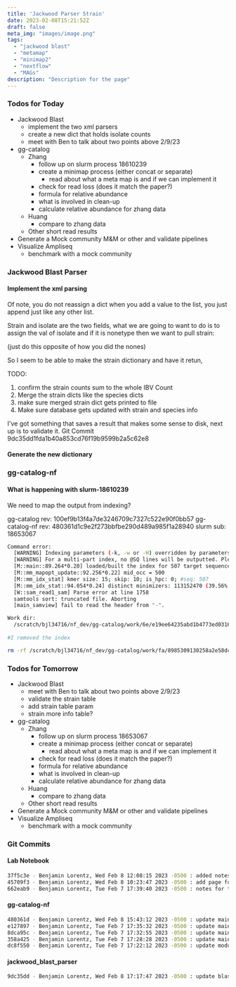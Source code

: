```yaml
---
title: 'Jackwood Parser Strain'
date: 2023-02-08T15:21:52Z
draft: false
meta_img: "images/image.png"
tags:
  - "jackwood blast"
  - "metamap"
  - "minimap2"
  - "nextflow"
  - "MAGs"
description: "Description for the page"
---
```


### Todos for Today

- Jackwood Blast
  - implement the two xml parsers
  - create a new dict that holds isolate counts
  - meet with Ben to talk about two points above 2/9/23
- gg-catalog
  - Zhang
    - follow up on slurm process 18610239
    - create a minimap process (either concat or separate)
      - read about what a meta map is and if we can implement it
    - check for read loss (does it match the paper?)
    - formula for relative abundance
    - what is involved in clean-up
    - calculate relative abundance for zhang data
  - Huang
    - compare to zhang data
  - Other short read results
- Generate a Mock community M&M or other and validate pipelines
- Visualize Ampliseq
  - benchmark with a mock community
  
  
### Jackwood Blast Parser

#### Implement the xml parsing

Of note, you do not reassign a dict when you add a value to the list, you just append just like any other list.

Strain and isolate are the two fields, what we are going to want to do is to assign the val of isolate and if it is nonetype then we want to pull strain:

(just do this opposite of how you did the nones)

So I seem to be able to make the strain dictionary and have it retun,

TODO:
  1. confirm the strain counts sum to the whole IBV Count
  2. Merge the strain dicts like the species dicts
  3. make sure merged strain dict gets printed to file
  4. Make sure database gets updated with strain and species info 
  
I've got something that saves a result that makes some sense to disk, next up is to validate it. Git Commit 9dc35dd1fda1b40a853cd76f19b9599b2a5c62e8

#### Generate the new dictionary


### gg-catalog-nf

#### What is happening with slurm-18610239

We need to map the output from indexing?

gg-catalog rev: 100ef9b13f4a7de3246709c7327c522e90f0bb57
gg-catalog-nf rev: 480361d1c9e2f273bbfbe290d489a985f1a28940
slurm sub: 18653067

```bash
Command error:
  [WARNING] Indexing parameters (-k, -w or -H) overridden by parameters used in the prebuilt index.
  [WARNING] For a multi-part index, no @SQ lines will be outputted. Please use --split-prefix.
  [M::main::89.264*0.20] loaded/built the index for 507 target sequence(s)
  [M::mm_mapopt_update::92.256*0.22] mid_occ = 500
  [M::mm_idx_stat] kmer size: 15; skip: 10; is_hpc: 0; #seq: 507
  [M::mm_idx_stat::94.054*0.24] distinct minimizers: 113152470 (39.56% are singletons); average occurrences: 6.599; average sp$  [E::sam_parse1] no SQ lines present in the header
  [W::sam_read1_sam] Parse error at line 1758
  samtools sort: truncated file. Aborting
  [main_samview] fail to read the header from "-".

Work dir:
  /scratch/bjl34716/nf_dev/gg-catalog/work/6e/e19ee64235abd1b4773ed0316cea27
  
#I removed the index

rm -rf /scratch/bjl34716/nf_dev/gg-catalog/work/fa/8985309130258a2e58dc2c8d66168e
```

### Todos for Tomorrow

- Jackwood Blast
  - meet with Ben to talk about two points above 2/9/23
  - validate the strain table
  - add strain table param
  - strain more info table?
- gg-catalog
  - Zhang
    - follow up on slurm process 18653067
    - create a minimap process (either concat or separate)
      - read about what a meta map is and if we can implement it
    - check for read loss (does it match the paper?)
    - formula for relative abundance
    - what is involved in clean-up
    - calculate relative abundance for zhang data
  - Huang
    - compare to zhang data
  - Other short read results
- Generate a Mock community M&M or other and validate pipelines
- Visualize Ampliseq
  - benchmark with a mock community
  

### Git Commits 

#### Lab Notebook

```bash
37f5c3e - Benjamin Lorentz, Wed Feb 8 12:08:15 2023 -0500 : added notes before lunch
45709f3 - Benjamin Lorentz, Wed Feb 8 10:23:47 2023 -0500 : add page for wednesday
662eab9 - Benjamin Lorentz, Tue Feb 7 17:39:40 2023 -0500 : notes for the end of tuesday
```

#### gg-catalog-nf

```bash
480361d - Benjamin Lorentz, Wed Feb 8 15:43:12 2023 -0500 : update main.nf
e127897 - Benjamin Lorentz, Tue Feb 7 17:35:32 2023 -0500 : update main.nf
8dca95c - Benjamin Lorentz, Tue Feb 7 17:32:55 2023 -0500 : update main.nf
358a425 - Benjamin Lorentz, Tue Feb 7 17:28:28 2023 -0500 : update main.nf \n print out the reads first to see what the issue is
dc8f550 - Benjamin Lorentz, Tue Feb 7 17:22:12 2023 -0500 : update modules.config
```

#### jackwood_blast_parser

```bash
9dc35dd - Benjamin Lorentz, Wed Feb 8 17:17:47 2023 -0500 : update blast_parser.py
```